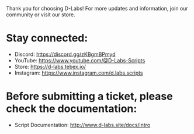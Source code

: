 Thank you for choosing D-Labs! For more updates and information, join our community or visit our store.

# Stay connected:
- Discord: https://discord.gg/zKBgmBPmyd
- YouTube: https://www.youtube.com/@D-Labs-Scripts
- Store: https://d-labs.tebex.io/
- Instagram: https://www.instagram.com/d.labs.scripts

# Before submitting a ticket, please check the documentation:
- Script Documentation: http://www.d-labs.site/docs/intro

